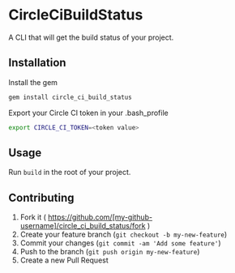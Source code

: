 # CircleCiBuildStatus

A CLI that will get the build status of your project.

## Installation

Install the gem

```ruby
gem install circle_ci_build_status
```

Export your Circle CI token in your .bash_profile

```bash
export CIRCLE_CI_TOKEN=<token value>
```

## Usage

Run ```build``` in the root of your project.

## Contributing

1. Fork it ( https://github.com/[my-github-username]/circle_ci_build_status/fork )
2. Create your feature branch (`git checkout -b my-new-feature`)
3. Commit your changes (`git commit -am 'Add some feature'`)
4. Push to the branch (`git push origin my-new-feature`)
5. Create a new Pull Request
